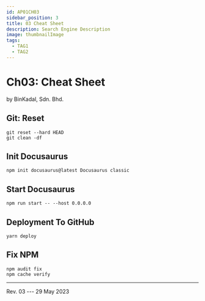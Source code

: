 ```yaml
---
id: AP01CH03
sidebar_position: 3
title: 03 Cheat Sheet
description: Search Engine Description
image: thumbnailImage
tags:
  - TAG1
  - TAG2
---
```


# Ch03: Cheat Sheet
by BinKadal, Sdn. Bhd.

## Git: Reset

```
git reset --hard HEAD
git clean -df

```

## Init Docusaurus

```
npm init docusaurus@latest Docusaurus classic

```

## Start Docusaurus

```
npm run start -- --host 0.0.0.0

```

## Deployment To GitHub

```
yarn deploy

```

## Fix NPM

```
npm audit fix
npm cache verify

```

<hr />

Rev. 03 --- 29 May 2023

<!--
REV03: Mon 29 May 2023 11:00
REV02: Sun 28 May 2023 11:00
REV01: Sat 27 May 2023 10:00
START: Thu 25 May 2023 07:00
-->

